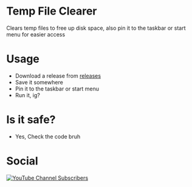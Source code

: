 # Temp File Clearer
Clears temp files to free up disk space, also pin it to the taskbar or start menu for easier access

# Usage
- Download a release from [releases](https://github.com/LousyBook-01/Temp-File-Clearer/releases)
- Save it somewhere
- Pin it to the taskbar or start menu
- Run it, ig?

# Is it safe?
- Yes, Check the code bruh

# Social                    
[![YouTube Channel Subscribers](https://img.shields.io/youtube/channel/subscribers/UCBNE8MNvq1XppUmpAs20m4w)](https://youtube.com/@LousyBook01)
